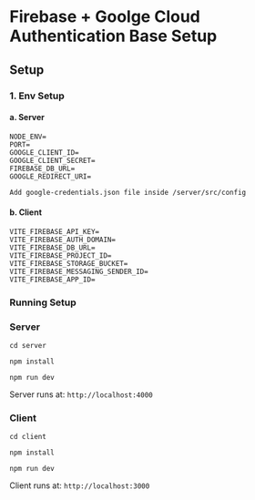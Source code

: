 # Firebase + Goolge Cloud Authentication Base Setup

## Setup

### 1. Env Setup

#### a. Server

```
NODE_ENV=
PORT=
GOOGLE_CLIENT_ID=
GOOGLE_CLIENT_SECRET=
FIREBASE_DB_URL=
GOOGLE_REDIRECT_URI=
```

`Add google-credentials.json file inside /server/src/config`

#### b. Client

```
VITE_FIREBASE_API_KEY=
VITE_FIREBASE_AUTH_DOMAIN=
VITE_FIREBASE_DB_URL=
VITE_FIREBASE_PROJECT_ID=
VITE_FIREBASE_STORAGE_BUCKET=
VITE_FIREBASE_MESSAGING_SENDER_ID=
VITE_FIREBASE_APP_ID=
```

### Running Setup

### Server

```
cd server

npm install

npm run dev
```

Server runs at: `http://localhost:4000`

### Client

```
cd client

npm install

npm run dev
```

Client runs at: `http://localhost:3000`
